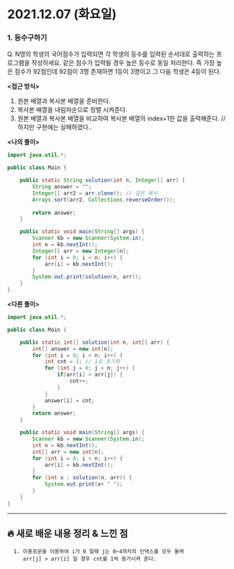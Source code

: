 # 2021.12.07 (화요일)
### **1. 등수구하기**

Q. N명의 학생의 국어점수가 입력되면 각 학생의 등수를 입력된 순서대로 출력하는 프로그램을 작성하세요.
   같은 점수가 입력될 경우 높은 등수로 동일 처리한다.
   즉 가장 높은 점수가 92점인데 92점이 3명 존재하면 1등이 3명이고 그 다음 학생은 4등이 된다.

**<접근 방식>**
   1. 원본 배열과 복사본 배열을 준비한다.
   2. 복사본 배열을 내림차순으로 정렬 시켜준다.
   3. 원본 배열과 복사본 배열을 비교하여 복사본 배열의 index+1한 값을 출력해준다.
      // 하지만 구현에는 실패하였다..

**<나의 풀이>**
```java
import java.util.*;

public class Main {

    public static String solution(int n, Integer[] arr) {
        String answer = "";
        Integer[] arr2 = arr.clone(); // 깊은 복사
        Arrays.sort(arr2, Collections.reverseOrder());
        
        return answer;
    }

    public static void main(String[] args) {
        Scanner kb = new Scanner(System.in);
        int n = kb.nextInt();
        Integer[] arr = new Integer[n];
        for (int i = 0; i < n; i++) {
            arr[i] = kb.nextInt();
        }
        System.out.print(solution(n, arr));
    }
}

```
**<다른 풀이>**
```java
import java.util.*;

public class Main {

    public static int[] solution(int n, int[] arr) {
        int[] answer = new int[n];
        for (int i = 0; i < n; i++) {
            int cnt = 1; // 1로 초기화 
            for (int j = 0; j < n; j++) {
                if(arr[i] > arr[j]) {
                    cnt++;
                }
            }
            answer[i] = cnt;
        }
        return answer;
    }

    public static void main(String[] args) {
        Scanner kb = new Scanner(System.in);
        int n = kb.nextInt();
        int[] arr = new int[n];
        for (int i = 0; i < n; i++) {
            arr[i] = kb.nextInt();
        }
        for (int x : solution(n, arr)) {
            System.out.print(x+ " ");
        }
    }
}
```


---
##  **🔥 새로 배운 내용 정리 & 느낀 점**

      1. 이중포문을 이용하여 i가 0 일때 j는 0~4까지의 인덱스를 모두 돌며
         arr[j] > arr[i] 일 경우 cnt를 1씩 증가시켜 준다.
